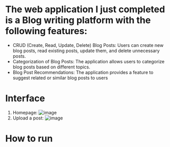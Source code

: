 # The web application I just completed is a Blog writing platform with the following features:
- CRUD (Create, Read, Update, Delete) Blog Posts: Users can create new blog posts, read existing posts, update them, and delete unnecessary posts. 
- Categorization of Blog Posts: The application allows users to categorize blog posts based on different topics. 
- Blog Post Recommendations: The application provides a feature to suggest related or similar blog posts to users
# Interface
1. Homepage: ![image](https://github.com/thanhhuu09/blog-web/assets/58838162/17bcb8f5-3e05-4910-8308-bd22ef9ddcb3)
2. Upload a post: ![image](https://github.com/thanhhuu09/blog-web/assets/58838162/b02e91af-ea81-4019-a08e-95a9751747a5)
# How to run

